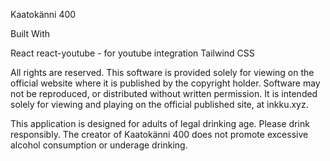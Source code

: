 Kaatokänni 400

Built With

React 
react-youtube - for youtube integration
Tailwind CSS 

All rights are reserved. This software is provided solely for viewing on the official website where it is published by the copyright holder. Software may not be reproduced, or distributed without written permission. It is intended solely for viewing and playing on the official published site, at inkku.xyz.

This application is designed for adults of legal drinking age. Please drink responsibly. The creator of Kaatokänni 400 does not promote excessive alcohol consumption or underage drinking.
